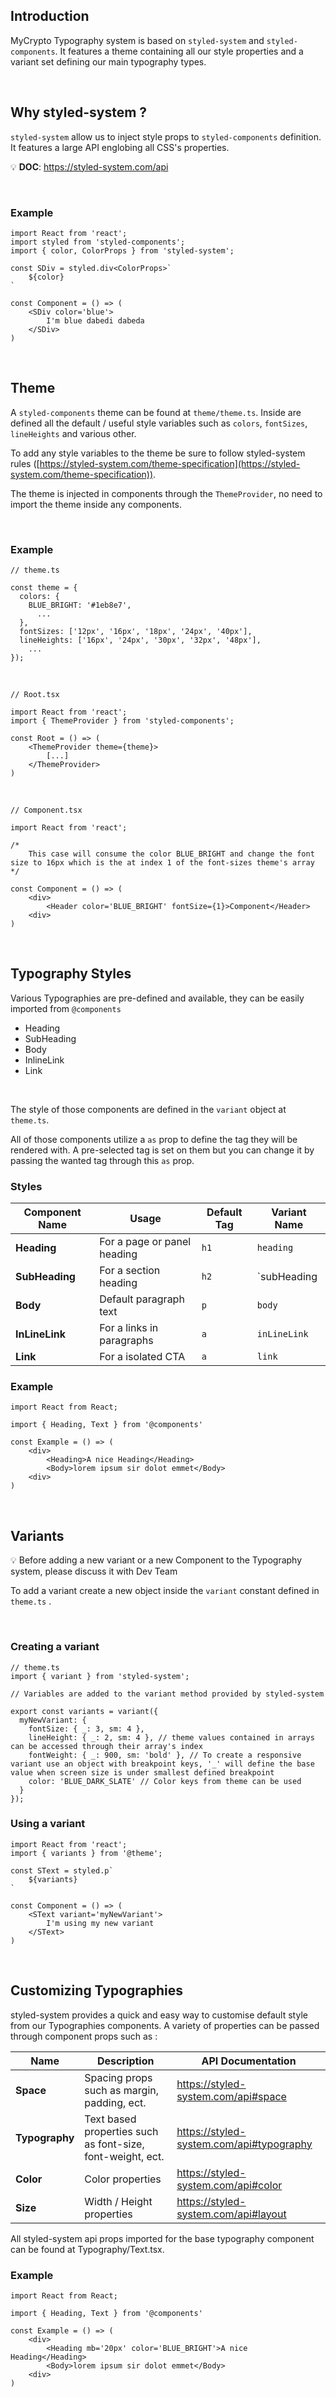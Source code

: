 ## Introduction
MyCrypto Typography system is based on `styled-system` and `styled-components`. It features a theme containing all our style properties and a variant set defining our main typography types.

<br>

## Why styled-system ?
`styled-system` allow us to inject style props to `styled-components` definition. It features a large API englobing all CSS's properties.

:bulb: **DOC**: https://styled-system.com/api

<br>

### Example
```tsx
import React from 'react';
import styled from 'styled-components';
import { color, ColorProps } from 'styled-system';

const SDiv = styled.div<ColorProps>`
	${color}
`

const Component = () => (
	<SDiv color='blue'>
		I'm blue dabedi dabeda
	</SDiv>
)
```
<br>

## Theme
A `styled-components` theme can be found at `theme/theme.ts`. Inside are defined all the default / useful style variables such as `colors`, `fontSizes`, `lineHeights` and various other.

To add any style variables to the theme be sure to follow styled-system rules ([https://styled-system.com/theme-specification](https://styled-system.com/theme-specification)). 

The theme is injected in components through the `ThemeProvider`, no need to import the theme inside any components.

<br>

### Example
```
// theme.ts

const theme = {
  colors: {
    BLUE_BRIGHT: '#1eb8e7',
	  ...
  },
  fontSizes: ['12px', '16px', '18px', '24px', '40px'],
  lineHeights: ['16px', '24px', '30px', '32px', '48px'],
	...
});
```
<br>

```
// Root.tsx

import React from 'react';
import { ThemeProvider } from 'styled-components';

const Root = () => (
	<ThemeProvider theme={theme}>
		[...]
	</ThemeProvider>
)
```
<br>

```
// Component.tsx

import React from 'react';

/*
	This case will consume the color BLUE_BRIGHT and change the font size to 16px which is the at index 1 of the font-sizes theme's array
*/

const Component = () => (
	<div>
		<Header color='BLUE_BRIGHT' fontSize={1}>Component</Header>
	<div>
)
```
<br>

## Typography Styles
Various Typographies are pre-defined and available, they can be easily imported from `@components`
- Heading
- SubHeading
- Body
- InlineLink
- Link
<br>

The style of those components are defined in the `variant` object at `theme.ts`.

All of those components utilize a `as` prop to define the tag they will be rendered with. A pre-selected tag is set on them but you can change it by passing the wanted tag through this `as` prop.

### Styles
| Component Name | Usage | Default Tag | Variant Name|
| -------------- | ------- | ----------- | ------------ |
| **Heading** | For a page or panel heading | `h1` | `heading` |
| **SubHeading** | For a section heading | `h2` | `subHeading |
| **Body** | Default paragraph text | `p` | `body` |
| **InLineLink** | For a links in paragraphs | `a` | `inLineLink` |
| **Link** | For a isolated CTA | `a` | `link` |

### Example
```
import React from React;

import { Heading, Text } from '@components'

const Example = () => (
	<div>
		<Heading>A nice Heading</Heading>
		<Body>lorem ipsum sir dolot emmet</Body>
	<div>
)
```
<br>

## Variants
:bulb: Before adding a new variant or a new Component to the Typography system, please discuss it with Dev Team

To add a variant create a new object inside the `variant` constant defined in `theme.ts` .

<br>

### Creating a variant
```
// theme.ts
import { variant } from 'styled-system';

// Variables are added to the variant method provided by styled-system

export const variants = variant({
  myNewVariant: {
    fontSize: { _: 3, sm: 4 },
    lineHeight: { _: 2, sm: 4 }, // theme values contained in arrays can be accessed through their array's index
    fontWeight: { _: 900, sm: 'bold' }, // To create a responsive variant use an object with breakpoint keys, '_' will define the base value when screen size is under smallest defined breakpoint
    color: 'BLUE_DARK_SLATE' // Color keys from theme can be used
  }
});
```
### Using a variant
```
import React from 'react';
import { variants } from '@theme';

const SText = styled.p`
	${variants}
`

const Component = () => (
	<SText variant='myNewVariant'>
		I'm using my new variant
	</SText>
)
```
<br>

## Customizing Typographies
styled-system provides a quick and easy way to customise default style from our Typographies components. A variety of properties can be passed through component props such as :

| Name | Description | API Documentation |
| ---- | ----------- | ----------------- |
| **Space** | Spacing props such as margin, padding, ect. | https://styled-system.com/api#space |
| **Typography** | Text based properties such as font-size, font-weight, ect. | https://styled-system.com/api#typography |
| **Color** | Color properties | https://styled-system.com/api#color |
| **Size** | Width / Height properties | https://styled-system.com/api#layout|

All styled-system api props imported for the base typography component can be found at Typography/Text.tsx. 

### Example
```
import React from React;

import { Heading, Text } from '@components'

const Example = () => (
	<div>
		<Heading mb='20px' color='BLUE_BRIGHT'>A nice Heading</Heading>
		<Body>lorem ipsum sir dolot emmet</Body>
	<div>
)
```